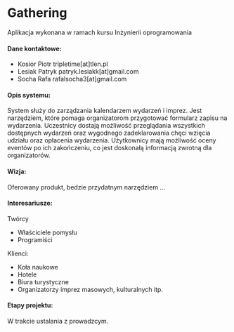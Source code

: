 # Gathering
Aplikacja wykonana w ramach kursu Inżynierii oprogramowania

#### Dane kontaktowe:
* Kosior Piotr    tripletime[at]tlen.pl 
* Lesiak Patryk   patryk.lesiakk[at]gmail.com  
* Socha Rafa      rafalsocha3[at]gmail.com 

#### Opis systemu:

System służy do zarządzania kalendarzem wydarzeń i imprez. Jest narzędziem, które pomaga organizatorom przygotować formularz zapisu na wydarzenia. Uczestnicy dostają możliwość przeglądania wszystkich dostępnych wydarzeń oraz wygodnego zadeklarowania chęci wzięcia udziału oraz opłacenia wydarzenia. Użytkownicy mają możliwość oceny eventów po ich zakończeniu, co jest doskonałą informacją zwrotną dla organizatorów.

#### Wizja:

Oferowany produkt, bedzie przydatnym narzędziem ...

#### Interesariusze:

Twórcy
* Właściciele pomysłu
* Programiści

Klienci:
* Koła naukowe
* Hotele
* Biura turystyczne
* Organizatorzy imprez masowych, kulturalnych itp.

#### Etapy projektu:

W trakcie ustalania z prowadzcym.


